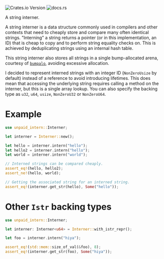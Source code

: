 ![Crates.io Version](https://img.shields.io/crates/v/unpaid-intern?link=https%3A%2F%2Fcrates.io%2Fcrates%2Funpaid-intern)
![docs.rs](https://img.shields.io/docsrs/unpaid-intern?link=https%3A%2F%2Fdocs.rs%2Funpaid-intern%2Flatest%2Funpaid_intern%2F)

A string interner.

A string interner is a data structure commonly used in compilers and other contexts that need to
cheaply store and compare many often identical strings. "Interning" a string returns a pointer (or in
this implementation, an ID) that is cheap to copy and to perform string equality checks on. This is
achieved by deduplicating strings using an internal hash table.

This string interner also stores all strings in a single bump-allocated arena, courtesy of [`bumpalo`](https://docs.rs/bumpalo/latest/bumpalo/),
avoiding excessive allocation.

I decided to represent interned strings with an integer ID (`NonZeroUsize` by default) instead of a reference to avoid introducing lifetimes.
This does mean that accessing the underlying string requires calling a method on the interner, but this is a
single array lookup. You can also specify the backing type as `u32`, `u64`, `usize`, `NonZeroU32` or `NonZeroU64`.

# Example
```rust
use unpaid_intern::Interner;

let interner = Interner::new();

let hello = interner.intern("hello");
let hello2 = interner.intern("hello");
let world = interner.intern("world");

// Interned strings can be compared cheaply.
assert_eq!(hello, hello2);
assert_ne!(hello, world);

// Getting the associated string for an interned string.
assert_eq!(interner.get_str(hello), Some("hello"));
```

# Other `Istr` backing types
```rust
use unpaid_intern::Interner;

let interner: Interner<u64> = Interner::with_istr_repr();

let foo = interner.intern("hiya");

assert_eq!(std::mem::size_of_val(&foo), 8);
assert_eq!(interner.get_str(foo), Some("hiya"));
```
